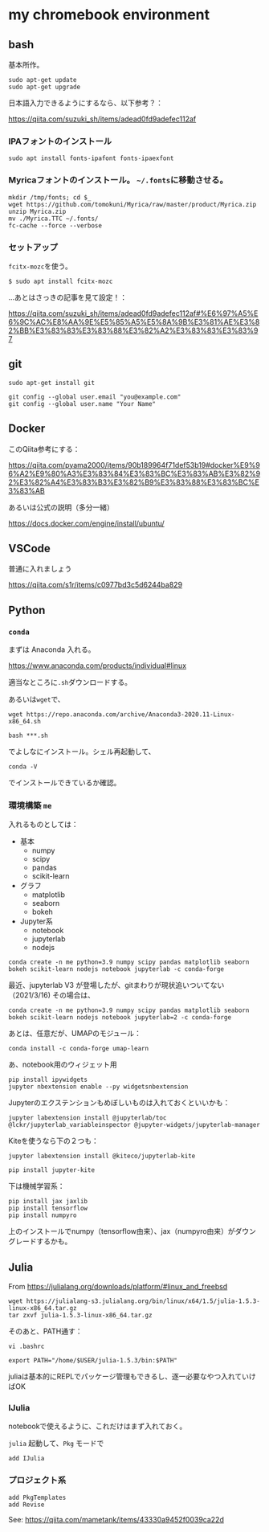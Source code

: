 # my chromebook environment

## bash

基本所作。

```
sudo apt-get update
sudo apt-get upgrade
```

日本語入力できるようにするなら、以下参考？：

https://qiita.com/suzuki_sh/items/adead0fd9adefec112af

### IPAフォントのインストール

```
sudo apt install fonts-ipafont fonts-ipaexfont
```

### Myricaフォントのインストール。 ``~/.fonts``に移動させる。

```
mkdir /tmp/fonts; cd $_
wget https://github.com/tomokuni/Myrica/raw/master/product/Myrica.zip
unzip Myrica.zip
mv ./Myrica.TTC ~/.fonts/
fc-cache --force --verbose
```

### セットアップ

``fcitx-mozc``を使う。

```
$ sudo apt install fcitx-mozc
```

…あとはさっきの記事を見て設定！：

https://qiita.com/suzuki_sh/items/adead0fd9adefec112af#%E6%97%A5%E6%9C%AC%E8%AA%9E%E5%85%A5%E5%8A%9B%E3%81%AE%E3%82%BB%E3%83%83%E3%83%88%E3%82%A2%E3%83%83%E3%83%97


## git

```
sudo apt-get install git

git config --global user.email "you@example.com"
git config --global user.name "Your Name"
```

## Docker

このQiita参考にする：

https://qiita.com/pyama2000/items/90b189964f71def53b19#docker%E9%96%A2%E9%80%A3%E3%83%84%E3%83%BC%E3%83%AB%E3%82%92%E3%82%A4%E3%83%B3%E3%82%B9%E3%83%88%E3%83%BC%E3%83%AB

あるいは公式の説明（多分一緒）

https://docs.docker.com/engine/install/ubuntu/

## VSCode

普通に入れましょう

https://qiita.com/s1r/items/c0977bd3c5d6244ba829

## Python

### ``conda``

まずは Anaconda 入れる。

https://www.anaconda.com/products/individual#linux

適当なところに``.sh``ダウンロードする。

あるいは``wget``で、

```
wget https://repo.anaconda.com/archive/Anaconda3-2020.11-Linux-x86_64.sh
```

```
bash ***.sh
```

でよしなにインストール。シェル再起動して、

```
conda -V
```

でインストールできているか確認。

### 環境構築 ``me``

入れるものとしては：

- 基本
  - numpy
  - scipy
  - pandas
  - scikit-learn
- グラフ
  - matplotlib
  - seaborn
  - bokeh
- Jupyter系
  - notebook
  - jupyterlab
  - nodejs

```
conda create -n me python=3.9 numpy scipy pandas matplotlib seaborn bokeh scikit-learn nodejs notebook jupyterlab -c conda-forge
```

最近、jupyterlab V3 が登場したが、gitまわりが現状追いついてない（2021/3/16)
その場合は、

```
conda create -n me python=3.9 numpy scipy pandas matplotlib seaborn bokeh scikit-learn nodejs notebook jupyterlab=2 -c conda-forge
```


あとは、任意だが、UMAPのモジュール：

``conda install -c conda-forge umap-learn``


あ、notebook用のウィジェット用

```
pip install ipywidgets
jupyter nbextension enable --py widgetsnbextension
```


Jupyterのエクステンションもめぼしいものは入れておくといいかも：

``jupyter labextension install @jupyterlab/toc @lckr/jupyterlab_variableinspector @jupyter-widgets/jupyterlab-manager``


Kiteを使うなら下の２つも：

``jupyter labextension install @kiteco/jupyterlab-kite ``

``pip install jupyter-kite``



下は機械学習系：

```
pip install jax jaxlib
pip install tensorflow
pip install numpyro
```

上のインストールでnumpy（tensorflow由来）、jax（numpyro由来）がダウングレードするかも。


## Julia

From https://julialang.org/downloads/platform/#linux_and_freebsd

```
wget https://julialang-s3.julialang.org/bin/linux/x64/1.5/julia-1.5.3-linux-x86_64.tar.gz
tar zxvf julia-1.5.3-linux-x86_64.tar.gz
```

そのあと、PATH通す：

``vi .bashrc``

``
export PATH="/home/$USER/julia-1.5.3/bin:$PATH"
``

juliaは基本的にREPLでパッケージ管理もできるし、逐一必要なやつ入れていけばOK

### IJulia

notebookで使えるように、これだけはまず入れておく。

``julia`` 起動して、``Pkg`` モードで

```
add IJulia
```

### プロジェクト系

```
add PkgTemplates
add Revise
```

See: https://qiita.com/mametank/items/43330a9452f0039ca22d
